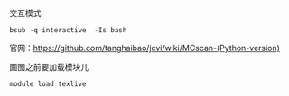 交互模式

```
bsub -q interactive  -Is bash
```

官网：https://github.com/tanghaibao/jcvi/wiki/MCscan-(Python-version)

画图之前要加载模块儿

```bash
module load texlive
```

